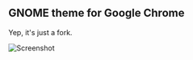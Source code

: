 ## GNOME theme for Google Chrome

Yep, it's just a fork.

![Screenshot](https://raw.github.com/seleznev/chrome-theme-gnome/master/screenshots/screenshot-main.png)
